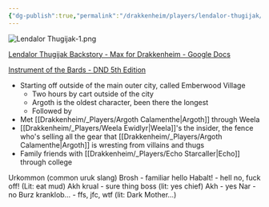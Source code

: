 ```yaml
---
{"dg-publish":true,"permalink":"/drakkenheim/players/lendalor-thugijak/"}
---
```



![Lendalor Thugijak-1.png](/img/user/Attachments/Lendalor%20Thugijak-1.png)


[Lendalor Thugijak Backstory - Max for Drakkenheim - Google Docs](https://docs.google.com/document/d/1CRENCXe_oWdvgqoE1We84slTeVto-IgB8c-FAHtZ97E/edit)

[Instrument of the Bards - DND 5th Edition](http://dnd5e.wikidot.com/wondrous-items:instrument-of-the-bards)

- Starting off outside of the main outer city, called Emberwood Village
	- Two hours by cart outside of the city
	- Argoth is the oldest character, been there the longest
	- Followed by 
- Met [[Drakkenheim/_Players/Argoth Calamenthe\|Argoth]] through Weela
- [[Drakkenheim/_Players/Weela Ewidlyr\|Weela]]'s the insider, the fence who's selling all the gear that [[Drakkenheim/_Players/Argoth Calamenthe\|Argoth]] is wresting from villains and thugs
- Family friends with [[Drakkenheim/_Players/Echo Starcaller\|Echo]] through college


Urkommon (common uruk slang)
Brosh - familiar hello
Habalt! - hell no, fuck off! (Lit: eat mud)
Akh krual - sure thing boss (lit: yes chief)
Akh - yes
Nar - no
Burz kranklob… - ffs, jfc, wtf (lit: Dark Mother…)
